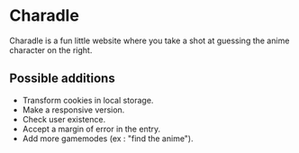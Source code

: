 # Charadle

Charadle is a fun little website where you take a shot at guessing the anime character on the right.

## Possible additions

* Transform cookies in local storage.<br/>
* Make a responsive version.<br/>
* Check user existence.<br/>
* Accept a margin of error in the entry.<br/>
* Add more gamemodes (ex : "find the anime").<br/>

